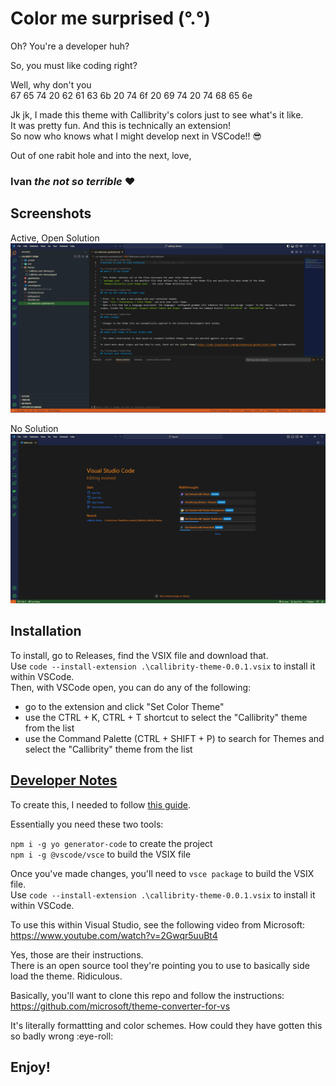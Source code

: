 # Color me surprised (°.°)

Oh? You're a developer huh?

So, you must like coding right?

Well, why don't you\
67 65 74 20 62 61 63 6b 20 74 6f 20 69 74 20 74 68 65 6e

Jk jk, I made this theme with Callibrity's colors just to see what's it like.\
It was pretty fun. And this is technically an extension!\
So now who knows what I might develop next in VSCode!! 😎

Out of one rabit hole and into the next, love,

### Ivan _the not so terrible_ ❤️

## Screenshots

Active, Open Solution
![Active Solution](./images/ActiveOpenSolution.png)

No Solution
![No Solution](./images/NoSolution.png)

## Installation

To install, go to Releases, find the VSIX file and download that.\
Use `code --install-extension .\callibrity-theme-0.0.1.vsix` to install it within VSCode.\
Then, with VSCode open, you can do any of the following:

- go to the extension and click "Set Color Theme"
- use the CTRL + K, CTRL + T shortcut to select the "Callibrity" theme from the list
- use the Command Palette (CTRL + SHIFT + P) to search for Themes and select the "Callibrity" theme from the list

## <u>Developer Notes</u>

To create this, I needed to follow [this guide](https://code.visualstudio.com/api/extension-guides/color-theme#create-a-new-color-theme).

Essentially you need these two tools:

`npm i -g yo generator-code` to create the project\
`npm i -g @vscode/vsce` to build the VSIX file

Once you've made changes, you'll need to `vsce package` to build the VSIX file.\
Use `code --install-extension .\callibrity-theme-0.0.1.vsix` to install it within VSCode.

To use this within Visual Studio, see the following video from Microsoft: <https://www.youtube.com/watch?v=2Gwqr5uuBt4>

Yes, those are their instructions.\
There is an open source tool they're pointing you to use to basically side load the theme. Ridiculous.

Basically, you'll want to clone this repo and follow the instructions: <https://github.com/microsoft/theme-converter-for-vs>

It's literally formattting and color schemes. How could they have gotten this so badly wrong :eye-roll:

## **Enjoy!**
